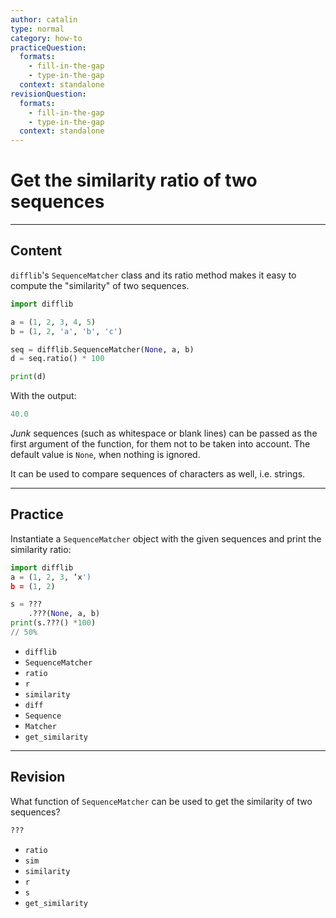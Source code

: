 ```yaml
---
author: catalin
type: normal
category: how-to
practiceQuestion:
  formats:
    - fill-in-the-gap
    - type-in-the-gap
  context: standalone
revisionQuestion:
  formats:
    - fill-in-the-gap
    - type-in-the-gap
  context: standalone
---
```


# Get the similarity ratio of two sequences


---

## Content

`difflib`'s `SequenceMatcher` class and its ratio method makes it easy to compute the "similarity" of two sequences.

```python
import difflib

a = (1, 2, 3, 4, 5)
b = (1, 2, 'a', 'b', 'c')

seq = difflib.SequenceMatcher(None, a, b)
d = seq.ratio() * 100

print(d)

```

With the output:

```python
40.0
```

*Junk* sequences (such as whitespace or blank lines) can be passed as the first argument of the function, for them not to be taken into account. The default value is `None`, when nothing is ignored.

It can be used to compare sequences of characters as well, i.e. strings.


---

## Practice

Instantiate a `SequenceMatcher` object with the given sequences and print the similarity ratio:

```python
import difflib
a = (1, 2, 3, ‘x')
b = (1, 2)

s = ???
    .???(None, a, b)
print(s.???() *100)
// 50%
```

- `difflib`
- `SequenceMatcher`
- `ratio`
- `r`
- `similarity`
- `diff`
- `Sequence`
- `Matcher`
- `get_similarity`


---

## Revision

What function of `SequenceMatcher` can be used to get the similarity of two sequences?

```python
???
```

- `ratio`
- `sim`
- `similarity`
- `r`
- `s`
- `get_similarity`
